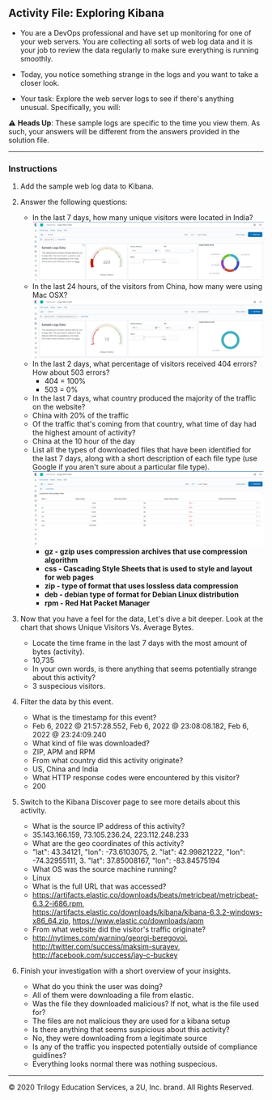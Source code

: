 ## Activity File: Exploring Kibana

* You are a DevOps professional and have set up monitoring for one of your web servers. You are collecting all sorts of web log data and it is your job to review the data regularly to make sure everything is running smoothly. 

* Today, you notice something strange in the logs and you want to take a closer look.

* Your task: Explore the web server logs to see if there's anything unusual. Specifically, you will:

:warning: **Heads Up**: These sample logs are specific to the time you view them. As such, your answers will be different from the answers provided in the solution file. 

---

### Instructions

1. Add the sample web log data to Kibana.

2. Answer the following questions:

    - In the last 7 days, how many unique visitors were located in India?
       ![](Images/India-7-day.PNG)
    - In the last 24 hours, of the visitors from China, how many were using Mac OSX?
        ![](Images/China24-OSX.PNG)
    - In the last 2 days, what percentage of visitors received 404 errors? How about 503 errors?
      - 404 = 100%
      - 503 = 0%
    - In the last 7 days, what country produced the majority of the traffic on the website?
    - China with 20% of the traffic
    - Of the traffic that's coming from that country, what time of day had the highest amount of activity?
     - China at the 10 hour of the day
    - List all the types of downloaded files that have been identified for the last 7 days, along with a short description of each file type (use Google if you aren't sure about a particular file type).
       ![](Images/most-downloaded-files.PNG)
       - **gz - gzip uses compression archives that use compression algorithm**
       - **css - Cascading Style Sheets that is used to style and layout for web pages**
       - **zip - type of format that uses lossless data compression**
       - **deb - debian type of format for Debian Linux distribution**
       - **rpm - Red Hat Packet Manager**
3. Now that you have a feel for the data, Let's dive a bit deeper. Look at the chart that shows Unique Visitors Vs. Average Bytes.
     - Locate the time frame in the last 7 days with the most amount of bytes (activity).
     - 10,735
     - In your own words, is there anything that seems potentially strange about this activity?
     - 3 suspecious visitors.

4. Filter the data by this event.
     - What is the timestamp for this event?
     - Feb 6, 2022 @ 21:57:28.552, Feb 6, 2022 @ 23:08:08.182, Feb 6, 2022 @ 23:24:09.240
     - What kind of file was downloaded?
     - ZIP, APM and RPM
     - From what country did this activity originate?
     - US, China and India
     - What HTTP response codes were encountered by this visitor?
     - 200
5. Switch to the Kibana Discover page to see more details about this activity.
     - What is the source IP address of this activity?
     - 	35.143.166.159, 73.105.236.24, 223.112.248.233
     - What are the geo coordinates of this activity?
     -  "lat": 43.34121, "lon": -73.6103075, 2. "lat": 42.99821222, "lon": -74.32955111, 3. "lat": 37.85008167, "lon": -83.84575194
     - What OS was the source machine running?
     - Linux 
     - What is the full URL that was accessed?
     - https://artifacts.elastic.co/downloads/beats/metricbeat/metricbeat-6.3.2-i686.rpm, 	https://artifacts.elastic.co/downloads/kibana/kibana-6.3.2-windows-x86_64.zip, https://www.elastic.co/downloads/apm
     - From what website did the visitor's traffic originate?
     -  http://nytimes.com/warning/georgi-beregovoi, http://twitter.com/success/maksim-surayev, http://facebook.com/success/jay-c-buckey
6. Finish your investigation with a short overview of your insights. 

     - What do you think the user was doing?
     - All of them were downloading a file from elastic.
     - Was the file they downloaded malicious? If not, what is the file used for?
     - The files are not malicious they are used for a kibana setup
     - Is there anything that seems suspicious about this activity?
     - No, they were downloading from a legitimate source
     - Is any of the traffic you inspected potentially outside of compliance guidlines?
     - Everything looks normal there was nothing suspecious.

---
© 2020 Trilogy Education Services, a 2U, Inc. brand. All Rights Reserved.  

